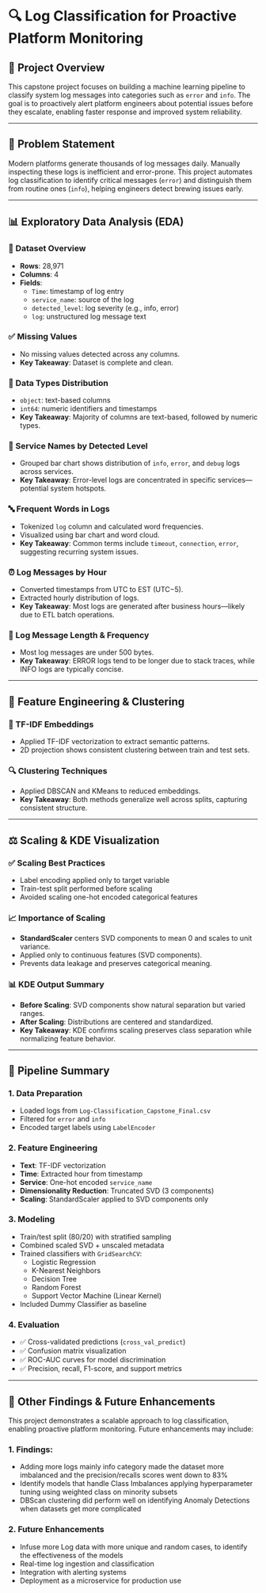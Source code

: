 # 🔍 Log Classification for Proactive Platform Monitoring

## 📘 Project Overview

This capstone project focuses on building a machine learning pipeline to classify system log messages into categories such as `error` and `info`. The goal is to proactively alert platform engineers about potential issues before they escalate, enabling faster response and improved system reliability.

---

## 🧠 Problem Statement

Modern platforms generate thousands of log messages daily. Manually inspecting these logs is inefficient and error-prone. This project automates log classification to identify critical messages (`error`) and distinguish them from routine ones (`info`), helping engineers detect brewing issues early.

---

## 📊 Exploratory Data Analysis (EDA)

### 📁 Dataset Overview
- **Rows**: 28,971
- **Columns**: 4
- **Fields**:
  - `Time`: timestamp of log entry
  - `service_name`: source of the log
  - `detected_level`: log severity (e.g., info, error)
  - `log`: unstructured log message text

### ✅ Missing Values
- No missing values detected across any columns.
- **Key Takeaway**: Dataset is complete and clean.

### 🔢 Data Types Distribution
- `object`: text-based columns
- `int64`: numeric identifiers and timestamps
- **Key Takeaway**: Majority of columns are text-based, followed by numeric types.

### 🧮 Service Names by Detected Level
- Grouped bar chart shows distribution of `info`, `error`, and `debug` logs across services.
- **Key Takeaway**: Error-level logs are concentrated in specific services—potential system hotspots.

### 🔤 Frequent Words in Logs
- Tokenized `log` column and calculated word frequencies.
- Visualized using bar chart and word cloud.
- **Key Takeaway**: Common terms include `timeout`, `connection`, `error`, suggesting recurring system issues.

### ⏰ Log Messages by Hour
- Converted timestamps from UTC to EST (UTC−5).
- Extracted hourly distribution of logs.
- **Key Takeaway**: Most logs are generated after business hours—likely due to ETL batch operations.

### 📏 Log Message Length & Frequency
- Most log messages are under 500 bytes.
- **Key Takeaway**: ERROR logs tend to be longer due to stack traces, while INFO logs are typically concise.

---

## 🧠 Feature Engineering & Clustering

### 📐 TF-IDF Embeddings
- Applied TF-IDF vectorization to extract semantic patterns.
- 2D projection shows consistent clustering between train and test sets.

### 🔍 Clustering Techniques
- Applied DBSCAN and KMeans to reduced embeddings.
- **Key Takeaway**: Both methods generalize well across splits, capturing consistent structure.

---

## ⚖️ Scaling & KDE Visualization

### ✅ Scaling Best Practices
- Label encoding applied only to target variable
- Train-test split performed before scaling
- Avoided scaling one-hot encoded categorical features

### 📈 Importance of Scaling
- **StandardScaler** centers SVD components to mean 0 and scales to unit variance.
- Applied only to continuous features (SVD components).
- Prevents data leakage and preserves categorical meaning.

### 📊 KDE Output Summary
- **Before Scaling**: SVD components show natural separation but varied ranges.
- **After Scaling**: Distributions are centered and standardized.
- **Key Takeaway**: KDE confirms scaling preserves class separation while normalizing feature behavior.

---

## 🔧 Pipeline Summary

### 1. Data Preparation
- Loaded logs from `Log-Classification_Capstone_Final.csv`
- Filtered for `error` and `info`
- Encoded target labels using `LabelEncoder`

### 2. Feature Engineering
- **Text**: TF-IDF vectorization
- **Time**: Extracted hour from timestamp
- **Service**: One-hot encoded `service_name`
- **Dimensionality Reduction**: Truncated SVD (3 components)
- **Scaling**: StandardScaler applied to SVD components only

### 3. Modeling
- Train/test split (80/20) with stratified sampling
- Combined scaled SVD + unscaled metadata
- Trained classifiers with `GridSearchCV`:
  - Logistic Regression
  - K-Nearest Neighbors
  - Decision Tree
  - Random Forest
  - Support Vector Machine (Linear Kernel)
- Included Dummy Classifier as baseline

### 4. Evaluation
- ✅ Cross-validated predictions (`cross_val_predict`)
- ✅ Confusion matrix visualization
- ✅ ROC-AUC curves for model discrimination
- ✅ Precision, recall, F1-score, and support metrics

---

## 🏁 Other Findings & Future Enhancements

This project demonstrates a scalable approach to log classification, enabling proactive platform monitoring. Future enhancements may include:

### 1. Findings:
- Adding more logs mainly info category made the dataset more imbalanced and the precision/recalls scores went down to 83%
- Identify models that handle Class Imbalances applying hyperparameter tuning using weighted class on minority subsets
- DBScan clustering did perform well on identifying Anomaly Detections when datasets get more complicated

### 2. Future Enhancements
- Infuse more Log data with more unique and random cases, to identify the effectiveness of the models
- Real-time log ingestion and classification
- Integration with alerting systems
- Deployment as a microservice for production use
